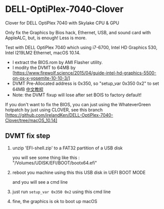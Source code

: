 # DELL-OptiPlex-7040-Clover
Clover for DELL OptiPlex 7040 with Skylake CPU & GPU

Only fix the Graphics by Bios hack, Ethernet, USB, and sound card with AppleALC, but, is enough! Less is more.

Test with DELL OptiPlex 7040 which using i7-6700, Intel HD Graphics 530, Intel I219LM2 Ethernet, macOS 10.14.

- I extract the BIOS.rom by AMI Flasher utility.
- I modity the DVMT to 64MB by [https://www.firewolf.science/2015/04/guide-intel-hd-graphics-5500-on-os-x-yosemite-10-10-3/]
- DVMT Pre-Allocated address is 0x350, so "setup_var 0x350 0x2" to set 64MB [中文教程](https://zhuanlan.zhihu.com/p/39798235)
- Note: the DVMT fixup will lose after set BOIS to factory default!

If you don't want to fix the BIOS, you can just using the WhateverGreen hotpatch by just using CLOVER, see this branch [https://github.com/irelandKen/DELL-OptiPlex-7040-Clover/tree/macOS_10.14] 


## DVMT fix step
1. unzip 'EFI-shell.zip' to a FAT32 partition of a USB disk
   
   you will see some thing like this : "/Volumes/UDISK/EFI/BOOT/bootx64.efi"
2. reboot you machine using this this USB disk in UEFI BOOT MODE
   
   and you will see a cmd line
3. just run `setup_var 0x350 0x2` using this cmd line

4. fine, the graphics is ok to boot up macOS
